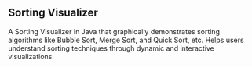 ## Sorting Visualizer 
A Sorting Visualizer in Java that graphically demonstrates sorting algorithms like Bubble Sort, Merge Sort, and Quick Sort, etc. Helps users understand sorting techniques through dynamic and interactive visualizations.
